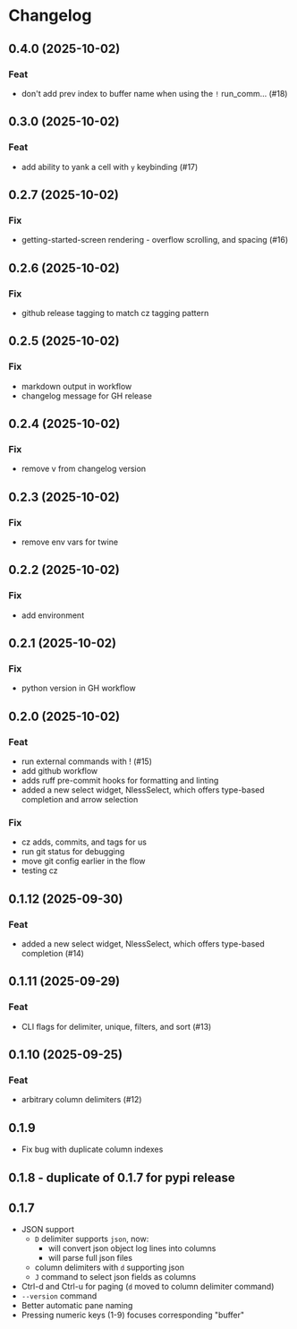 # Changelog
## 0.4.0 (2025-10-02)

### Feat

- don't add prev index to buffer name when using the `!` run_comm… (#18)

## 0.3.0 (2025-10-02)

### Feat

- add ability to yank a cell with `y` keybinding (#17)

## 0.2.7 (2025-10-02)

### Fix

- getting-started-screen rendering - overflow scrolling, and spacing (#16)

## 0.2.6 (2025-10-02)

### Fix

- github release tagging to match cz tagging pattern

## 0.2.5 (2025-10-02)

### Fix

- markdown output in workflow
- changelog message for GH release

## 0.2.4 (2025-10-02)

### Fix

- remove v from changelog version

## 0.2.3 (2025-10-02)

### Fix

- remove env vars for twine

## 0.2.2 (2025-10-02)

### Fix

- add environment

## 0.2.1 (2025-10-02)

### Fix

- python version in GH workflow

## 0.2.0 (2025-10-02)

### Feat

- run external commands with ! (#15)
- add github workflow
- adds ruff pre-commit hooks for formatting and linting
- added a new select widget, NlessSelect, which offers type-based completion and arrow selection

### Fix

- cz adds, commits, and tags for us
- run git status for debugging
- move git config earlier in the flow
- testing cz

## 0.1.12 (2025-09-30)

### Feat

- added a new select widget, NlessSelect, which offers type-based completion (#14)

## 0.1.11 (2025-09-29)

### Feat

- CLI flags for delimiter, unique, filters, and sort (#13)

## 0.1.10 (2025-09-25)

### Feat

- arbitrary column delimiters (#12)

## 0.1.9
- Fix bug with duplicate column indexes
## 0.1.8 - duplicate of 0.1.7 for pypi release
## 0.1.7
- JSON support
  - `D` delimiter supports `json`, now:
    - will convert json object log lines into columns
    - will parse full json files
  - column delimiters with `d` supporting json
  - `J` command to select json fields as columns
- Ctrl-d and Ctrl-u for paging (`d` moved to column delimiter command)
- `--version` command
- Better automatic pane naming
- Pressing numeric keys (1-9) focuses corresponding "buffer"
